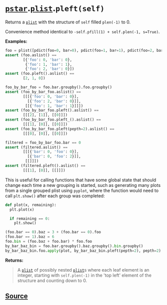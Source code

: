 # [`pstar`](./pstar.md).[`plist`](./pstar_plist.md).`pleft(self)`

Returns a [`plist`](./pstar_plist.md) with the structure of `self` filled `plen(-1)` to 0.

Convenience method identical to `-self.pfill(1) + self.plen(-1, s=True)`.

**Examples:**
```python
foo = plist([pdict(foo=0, bar=0), pdict(foo=1, bar=1), pdict(foo=2, bar=0)])
assert (foo.aslist() ==
        [{'foo': 0, 'bar': 0},
         {'foo': 1, 'bar': 1},
         {'foo': 2, 'bar': 0}])
assert (foo.pleft().aslist() ==
        [2, 1, 0])

foo_by_bar_foo = foo.bar.groupby().foo.groupby()
assert (foo_by_bar_foo.aslist() ==
        [[[{'foo': 0, 'bar': 0}],
          [{'foo': 2, 'bar': 0}]],
         [[{'foo': 1, 'bar': 1}]]])
assert (foo_by_bar_foo.pleft().aslist() ==
        [[[2], [1]], [[0]]])
assert (foo_by_bar_foo.pleft_().aslist() ==
        [[[1], [0]], [[0]]])
assert (foo_by_bar_foo.pleft(pepth=2).aslist() ==
        [[[0], [0]], [[0]]])

filtered = foo_by_bar_foo.bar == 0
assert (filtered.aslist() ==
        [[[{'bar': 0, 'foo': 0}],
          [{'bar': 0, 'foo': 2}]],
         [[]]])
assert (filtered.pleft().aslist() ==
        [[[1], [0]], [[]]])
```

This is useful for calling functions that have some global state that should
change each time a new grouping is started, such as generating many plots
from a single grouped plist using `pyplot`, where the function would need to
call `plt.show()` after each group was completed:
```python
def plot(x, remaining):
  plt.plot(x)

  if remaining == 0:
    plt.show()

(foo.bar == 0).baz = 3 + (foo.bar == 0).foo
(foo.bar == 1).baz = 6
foo.bin = (foo.baz + foo.bar) * foo.foo
by_bar_baz_bin = foo.bar.groupby().baz.groupby().bin.groupby()
by_bar_baz_bin.foo.apply(plot, by_bar_baz_bin.pleft(pepth=2), pepth=2)
```

**Returns:**

>    A [`plist`](./pstar_plist.md) of possibly nested [`plist`](./pstar_plist.md)s where each leaf element is an integer,
>    starting with `self.plen(-1)` in the 'top left' element of the structure
>    and counting down to 0.



## [Source](../pstar/pstar.py#L4922-L4982)